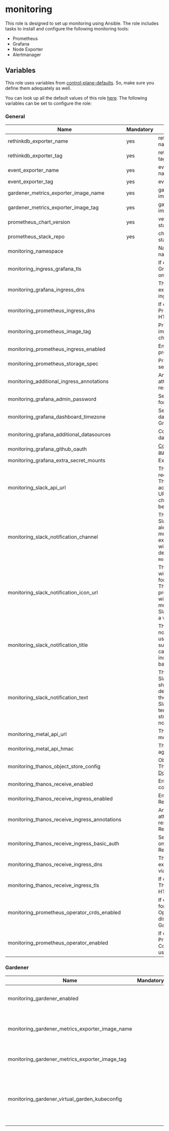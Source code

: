 # monitoring

This role is designed to set up monitoring using Ansible.
The role includes tasks to install and configure the following monitoring tools:

- Prometheus
- Grafana
- Node Exporter
- Alertmanager

## Variables

This role uses variables from [control-plane-defaults](/control-plane). So, make sure you define them adequately as
well.

You can look up all the default values of this role [here](defaults/main/main.yaml).
The following variables can be set to configure the role:

### General

| Name                                          | Mandatory | Description                                                                                                                                                                                                                     |
| --------------------------------------------- | --------- | ------------------------------------------------------------------------------------------------------------------------------------------------------------------------------------------------------------------------------- |
| rethinkdb_exporter_name                       | yes       | rethinkdb exporter image name                                                                                                                                                                                                   |
| rethinkdb_exporter_tag                        | yes       | rethinkdb exporter image tag                                                                                                                                                                                                    |
| event_exporter_name                           | yes       | event exporter image name                                                                                                                                                                                                       |
| event_exporter_tag                            | yes       | event exporter image tag                                                                                                                                                                                                        |
| gardener_metrics_exporter_image_name          | yes       | gardener metrics exporter image name                                                                                                                                                                                            |
| gardener_metrics_exporter_image_tag           | yes       | gardener metrics exporter image tag                                                                                                                                                                                             |
| prometheus_chart_version                      | yes       | version of the prometheus stack chart                                                                                                                                                                                           |
| prometheus_stack_repo                         | yes       | chart of the prometheus stack                                                                                                                                                                                                   |
| monitoring_namespace                          |           | Name of the monitoring namespace                                                                                                                                                                                                |
| monitoring_ingress_grafana_tls                |           | If enabled, exposes Grafana through HTTPS on the ingress                                                                                                                                                                        |
| monitoring_grafana_ingress_dns                |           | The dns name used for exposing Grafana via ingress                                                                                                                                                                              |
| monitoring_prometheus_ingress_dns             |           | If enabled, exposes Prometheus through HTTPS on the ingress                                                                                                                                                                     |
| monitoring_prometheus_image_tag               |           | Prometheus container image tag, defaults to chart's default                                                                                                                                                                     |
| monitoring_prometheus_ingress_enabled         |           | Enables ingress for prometheus                                                                                                                                                                                                  |
| monitoring_prometheus_storage_spec            |           | Prometheus storage spec, see [Storage Configuration](https://github.com/prometheus-operator/prometheus-operator/blob/main/Documentation/user-guides/storage.md)                                                                 |
| monitoring_additional_ingress_annotations     |           | Annotations that will be attached to the ingress resource                                                                                                                                                                       |
| monitoring_grafana_admin_password             |           | Sets the admin password for Grafana                                                                                                                                                                                             |
| monitoring_grafana_dashboard_timezone         |           | Sets the default's dashboard timezone for Grafana                                                                                                                                                                               |
| monitoring_grafana_additional_datasources     |           | Configures additional datasources for Grafana                                                                                                                                                                                   |
| monitoring_grafana_github_oauth               |           | [Configure GitHub OAuth2 authentication](https://grafana.com/docs/grafana/latest/setup-grafana/configure-security/configure-authentication/github/)                                                                             |
| monitoring_grafana_extra_secret_mounts        |           | Extra secret mounts                                                                                                                                                                                                             |
| monitoring_slack_api_url                      |           | The URL for the Slack API, required to send alerts. This must be a valid and accessible Slack webhook URL specific to the channel where alerts will be sent.                                                                    |
| monitoring_slack_notification_channel         |           | The name or ID of the Slack channel where the alerts will be posted. This must correspond to an existing Slack channel within the workspace defined by the `monitoring_slack_api_url`.                                          |
| monitoring_slack_notification_icon_url        |           | The URL of an image that will be used as the icon for notifications in Slack. This is optional, and if not provided, the default icon will be used. The URL must be accessible by Slack and should point to a valid image file. |
| monitoring_slack_notification_title           |           | The title of the Slack notification. This will be used as the headline or subject of the alert and can be a static text or include dynamic content based on the alert data.                                                     |
| monitoring_slack_notification_text            |           | The main text body of the Slack notification. This should include the detailed information about the alert and can support Slack's formatting and templating for more structured and readable notifications.                    |
| monitoring_metal_api_url                      |           | The URL where to reach metal-api                                                                                                                                                                                                |
| monitoring_metal_api_hmac                     |           | The hmac to authenticate against metal-api                                                                                                                                                                                      |
| monitoring_thanos_object_store_config         |           | Object storage used by Thanos, see [Official Documentation](https://thanos.io/tip/thanos/storage.md/#supported-clients)                                                                                                         |
| monitoring_thanos_receive_enabled             |           | Enable Thanos Receive component                                                                                                                                                                                                 |
| monitoring_thanos_receive_ingress_enabled     |           | Enable Ingress for Thanos Receive                                                                                                                                                                                               |
| monitoring_thanos_receive_ingress_annotations |           | Annotations that will be attached to the ingress resource for the Thanos Receive component                                                                                                                                      |
| monitoring_thanos_receive_ingress_basic_auth  |           | Set basic authentication on the Ingress for Thanos Receive                                                                                                                                                                      |
| monitoring_thanos_receive_ingress_dns         |           | The DNS name used for exposing Thanos Receive via Ingress                                                                                                                                                                       |
| monitoring_thanos_receive_ingress_tls         |           | If enabled, exposes Thanos Receive through HTTPS on the Ingress                                                                                                                                                                 |
| monitoring_prometheus_operator_crds_enabled   |           | If enabled, deploys CRDs for the Prometheus Operator. Consider disabling when using Gardener.                                                                                                                                   |
| monitoring_prometheus_operator_enabled        |           | If enabled, deploys the Prometheus Operator. Consider disabling when using Gardener.                                                                                                                                            |

### Gardener

| Name                                            | Mandatory | Description                                                 |
| ----------------------------------------------- | --------- | ----------------------------------------------------------- |
| monitoring_gardener_enabled                     |           | Enables monitoring for Gardener                             |
| monitoring_gardener_metrics_exporter_image_name |           | gardener-metrics-exporter image name                        |
| monitoring_gardener_metrics_exporter_image_tag  |           | gardener-metrics-exporter image tag                         |
| monitoring_gardener_virtual_garden_kubeconfig   |           | The kubeconfig for the kube-apiserver of the virtual garden |
